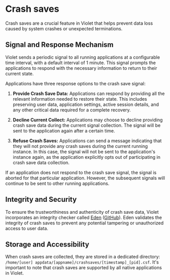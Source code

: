# Crash saves
Crash saves are a crucial feature in Violet that helps prevent data loss caused by system
crashes or unexpected terminations.

## Signal and Response Mechanism
Violet sends a periodic signal to all running applications at a configurable time
interval, with a default interval of 1 minute. This signal prompts the applications to
respond with the necessary information to return to their current state.

Applications have three response options to the crash save signal:
1. **Provide Crash Save Data:** Applications can respond by providing all the relevant information needed to restore their state. This includes preserving user data, application settings, active session details, and any other critical data required for a complete recovery.
   
2. **Decline Current Collect:** Applications may choose to decline providing crash save data during the current signal collection. The signal will be sent to the application again after a certain time.
   
3. **Refuse Crash Saves:** Applications can send a message indicating that they will not provide any crash saves during the current running instance. In this case, the signal will not be sent to the application's instance again, as the application explicitly opts out of participating in crash save data collection.

If an application does not respond to the crash save signal, the signal is aborted for
that particular application. However, the subsequent signals will continue to be sent to
other running applications.

## Integrity and Security
To ensure the trustworthiness and authenticity of crash save data, Violet incorporates an
integrity checker called [Eden](../technical/integrity.md) ([GitHub](https://github.com(violet-eco/eden))). Eden validates the integrity of crash saves to
prevent any potential tampering or unauthorized access to user data.

## Storage and Accessibility
When crash saves are collected, they are stored in a dedicated directory: `/home/[user]
appdata/[appname]/crashsaves/[timestamp]_[pid].csf`. 
It's important to note that crash saves are supported by all native applications in Violet.